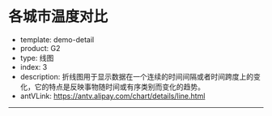 # 各城市温度对比

- template: demo-detail
- product: G2
- type: 线图
- index: 3
- description: 折线图用于显示数据在一个连续的时间间隔或者时间跨度上的变化，它的特点是反映事物随时间或有序类别而变化的趋势。
- antVLink: https://antv.alipay.com/chart/details/line.html
----

<script>
$.getJSON('../../static/data/avg-temp.json',function(data){
  var Frame = G2.Frame;
  var frame = new Frame(data);
  frame = Frame.combinColumns(frame, ['New York', 'San Francisco','Austin'], 'value', 'city', 'date'); 
  var chart = new G2.Chart({
    id: 'c1',
    width : 1000,
    height : 500,
    plotCfg: {
      margin: [20, 120, 80, 80]
    }
  });

  chart.source(frame, {
    date: {
      type: 'time',
      mask: 'yyyy.mm',
      tickCount: 12
    },
    value: {
      alias: 'Temperature, ºF'
    }
  });
  chart.axis('date', {
    line: null,
    tickLine: {
      stroke: '#000',
      value: 6 // 刻度线长度
    },
    title: null
  });
  chart.axis('value', {
    tickLine: {
      stroke: '#000',
      value: 6 // 刻度线长度
    },
    labels: {
      label: {
        fill: '#000'
      }
    },
    line: {
      stroke: '#000'
    },
    grid: null
  });
  chart.line().position('date*value').color('city', ['#1f77b4', '#ff7f0e', '#2ca02c']).shape('spline').size(2);
  chart.render();
});
</script>
